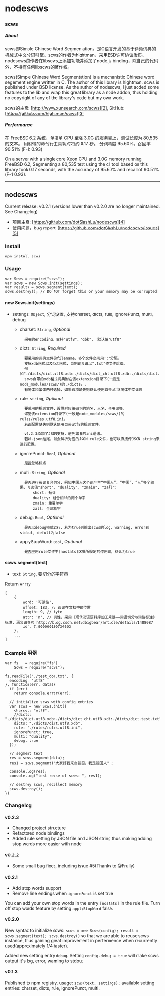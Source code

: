 # nodescws

### scws

##### About
scws即Simple Chinese Word Segmentation。是C语言开发的基于词频词典的机械式中文分词引擎。scws的作者为[hightman][1]，采用BSD许可协议发布。nodescws的作者在libscws上添加功能并添加了node.js binding，除自己的代码外，不持有任何libscws的著作权。

scws(Simple Chinese Word Segmentation) is a mechanistic Chinese word segement engine written in C. The author of this library is hightman. scws is published under BSD license. As the author of nodescws, I just added some features to the lib and wrap this great library as a node addon, thus holding no copyright of any of the library's code but my own work.

scws的主页: [http://www.xunsearch.com/scws][2], GitHub: [https://github.com/hightman/scws][3]


##### Performance

在 FreeBSD 6.2 系统，单核单 CPU 至强 3.0G 的服务器上，测试长度为 80,535 的文本。 用附带的命令行工具耗时将约 0.17 秒。
分词精度 95.60%，召回率 90.51% (F-1: 0.93)

On a server with a single core Xeon CPU and 3.0G memory running FreeBSD 6.2, Segmenting a 80,535 text using the cli tool based on this library took 0.17 seconds, with the accuracy of 95.60% and recall of 90.51%(F-1 0.93).

------

## nodescws
Current release: v0.2.1 (versions lower than v0.2.0 are no longer maintained. See Changelog)

- 项目主页: [https://github.com/dotSlashLu/nodescws][4]
- 使用问题，bug report: [https://github.com/dotSlashLu/nodescws/issues][5]

### Install
`npm install scws`

### Usage
    var Scws = require("scws");
    var scws = new Scws.init(settings);
    var results = scws.segment(text);
    scws.destroy(); // DO NOT forget this or your memory may be corrupted


#### new Scws.init(settings)
* settings: `Object`, 分词设置, 支持charset, dicts, rule, ignorePunct, multi, debug
    - charset: `String`, *Optional*

            采用的encoding，支持"utf8"，"gbk"， 默认值"utf8"

    - dicts: `String`, *Required*

            要采用的词典文件的filename，多个文件之间用':'分隔。
            支持xdb格式以及txt格式，自制词典请以".txt"作文件后缀。
            例如"./dicts/dict.utf8.xdb:./dicts/dict_cht.utf8.xdb:./dicts/dict.test.txt"
            scws自带的xdb格式词典附在该extension目录下(一般是node_modules/scws/)的./dicts/ ，
            有简体和繁体两种选择，如果该项缺失则默认使用自带utf8简体中文词典

    - rule: `String`, *Optional*

            要采用的规则文件，设置对应编码下的地名，人名，停用词等。
            详见该extension目录下(一般是node_modules/scws/)的rules/rules.utf8.ini。
            若该配置缺失则默认使用自带utf8的规则文件。

      		v0.2.3添加了JSON支持，避免繁复的ini语法。
      		若以.json结尾，则会解析对应的JSON rule文件，也可以直接传JSON string来进行配置。


    - ignorePunct: `Bool`, *Optional*

            是否忽略标点

    - multi: `String`, *Optional*

            是否进行长词复合切分，例如中国人这个词产生“中国人”，“中国”，“人”多个结果，可选值"short", "duality", "zmain", "zall":
                short: 短词
                duality: 组合相邻的两个单字
                zmain: 重要单字
                zall: 全部单字

    - debug: `Bool`, *Optional*

            是否以debug模式运行，若为true则输出scws的log, warning, error到stdout, defult为false

    - applyStopWord: `Bool`, *Optional*

            是否应用rule文件中[nostats]区块所规定的停用词，默认为true

#### scws.segment(text)

* text: `String`, 要切分的字符串

Return `Array`

    [
        {
            word: '可读性',
            offset: 183, // 该词在文档中的位置
            length: 9, // byte
            attr: 'n', // 词性，采用《现代汉语语料库加工规范——词语切分与词性标注》标准，涵义请参考 http://blog.csdn.net/dbigbear/article/details/1488087
            idf: 7.800000190734863
        },
        ...
    ]

### Example 用例

    var fs   = require("fs")
        Scws = require("scws");

    fs.readFile("./test_doc.txt", {
      encoding: "utf8"
    }, function(err, data){
      if (err)
        return console.error(err);

      // initialize scws with config entries
      var scws = new Scws.init({
        charset: "utf8",
        //dicts: "./dicts/dict.utf8.xdb:./dicts/dict_cht.utf8.xdb:./dicts/dict.test.txt",
        dicts: "./dicts/dict.utf8.xdb",
        rule: "./rules/rules.utf8.ini",
        ignorePunct: true,
        multi: "duality",
        debug: true
      });

      // segment text
      res = scws.segment(data);
      res1 = scws.segment("大家好我来自德国，我是德国人");

      console.log(res);
      console.log("test reuse of scws: ", res1);

      // destroy scws, recollect memory
      scws.destroy();
    })

### Changelog
#### v0.2.3
- Changed project structure
- Refactored node bindings
- Added rule setting by JSON file and JSON string thus making adding stop words more easier with node

#### v0.2.2
- Some small bug fixes, including issue #5(Thanks to @Frully)

#### v0.2.1
- Add stop words support
- Remove line endings when `ignorePunct` is set true

You can add your own stop words in the entry `[nostats]` in the rule file. Turn off stop words feature by setting `applyStopWord` false.

#### v0.2.0
New syntax to initialize scws: `scws = new Scws(config); result = scws.segment(text); scws.destroy()` so that we are able to reuse scws instance, thus gaining great improvement in perfermence when recurrently used(approximately 1/4 faster).

Added new setting entry `debug`. Setting `config.debug = true` will make scws output it's log, error, warning to stdout

#### v0.1.3
Published to npm registry. usage: `scws(text, settings);` available setting entries: charset, dicts, rule, ignorePunct, multi.



[1]: http://www.hightman.cn
[2]: http://www.xunsearch.com/scws/
[3]: https://github.com/hightman/scws
[4]: https://github.com/dotSlashLu/nodescws
[5]: https://github.com/dotSlashLu/nodescws/issues


